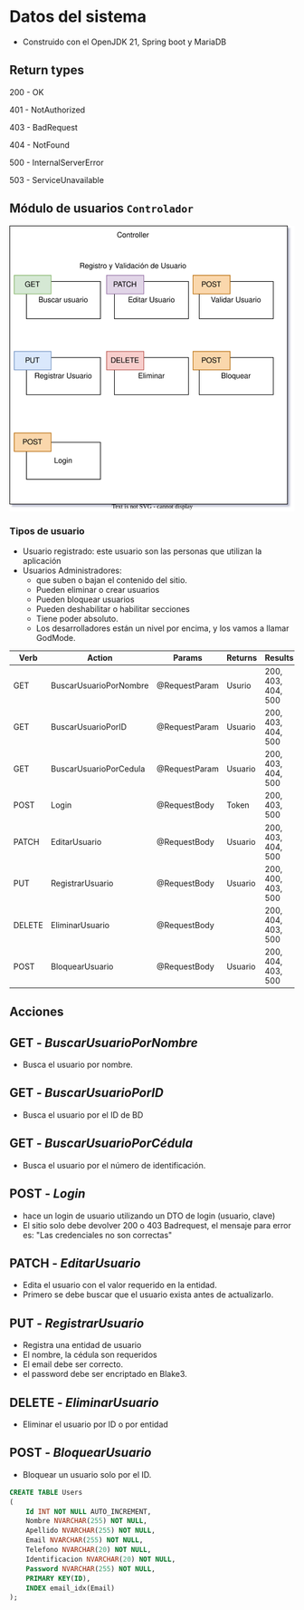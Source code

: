 # Datos del sistema

- Construido con el OpenJDK 21, Spring boot y MariaDB

## Return types

200 - OK

401 - NotAuthorized

403 - BadRequest

404 - NotFound

500 - InternalServerError

503 - ServiceUnavailable

## Módulo de usuarios `Controlador`

![Diagrama inicial para ](diagrama_sc_usuarios.svg)

### Tipos de usuario

- Usuario registrado: este usuario son las personas que utilizan la aplicación
- Usuarios Administradores: 
  - que suben o bajan el contenido del sitio. 
  - Pueden eliminar o crear usuarios
  - Pueden bloquear usuarios
  - Pueden deshabilitar o habilitar secciones
  - Tiene poder absoluto.
  - Los desarrolladores están un nivel por encima, y los vamos a llamar GodMode.

|Verb|Action|Params|Returns|Results|
|---|---|---|---|---|
|GET|BuscarUsuarioPorNombre|@RequestParam|Usurio|200, 403, 404, 500 |
|GET|BuscarUsuarioPorID|@RequestParam|Usuario| 200, 403, 404, 500|
|GET|BuscarUsuarioPorCedula|@RequestParam|Usuario|200, 403, 404, 500|
|POST|Login|@RequestBody|Token|200, 403, 500|
|PATCH|EditarUsuario|@RequestBody|Usuario|200, 403, 404, 500|
|PUT|RegistrarUsuario|@RequestBody|Usuario|200, 400, 403, 500|
|DELETE|EliminarUsuario|@RequestBody||200, 404, 403, 500|
|POST|BloquearUsuario|@RequestBody|Usuario|200, 404, 403, 500|

## Acciones

## **GET** - *BuscarUsuarioPorNombre*

- Busca el usuario por nombre.

## **GET** - *BuscarUsuarioPorID*

- Busca el usuario por el ID de BD

## **GET** - *BuscarUsuarioPorCédula*

- Busca el usuario por el número de identificación.

## **POST** - *Login*

- hace un login de usuario utilizando un DTO de login (usuario, clave)
- El sitio solo debe devolver 200 o 403 Badrequest, el mensaje para error es: "Las credenciales no son correctas"

## **PATCH** - *EditarUsuario*

- Edita el usuario con el valor requerido en la entidad.
- Primero se debe buscar que el usuario exista antes de actualizarlo.

## **PUT** - *RegistrarUsuario*

- Registra una entidad de usuario
- El nombre, la cédula son requeridos
- El email debe ser correcto.
- el password debe ser encriptado en Blake3.

## **DELETE** - *EliminarUsuario*

- Eliminar el usuario por ID o por entidad

## **POST** - *BloquearUsuario*

- Bloquear un usuario solo por el ID.

```SQL
CREATE TABLE Users
(
    Id INT NOT NULL AUTO_INCREMENT,
    Nombre NVARCHAR(255) NOT NULL,
    Apellido NVARCHAR(255) NOT NULL,
    Email NVARCHAR(255) NOT NULL,
    Telefono NVARCHAR(20) NOT NULL,
    Identificacion NVARCHAR(20) NOT NULL,
    Password NVARCHAR(255) NOT NULL, 
    PRIMARY KEY(ID),
    INDEX email_idx(Email)
);
```
